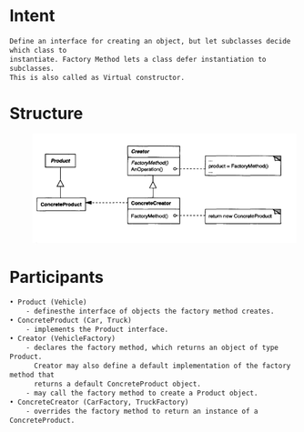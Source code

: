# Intent
    Define an interface for creating an object, but let subclasses decide which class to
    instantiate. Factory Method lets a class defer instantiation to subclasses.
    This is also called as Virtual constructor.

# Structure
<div style="padding-left: 40px;">
  <img src="image.png" alt="alt text" />
</div>

# Participants
    • Product (Vehicle)
        - definesthe interface of objects the factory method creates.
    • ConcreteProduct (Car, Truck)
        - implements the Product interface.
    • Creator (VehicleFactory)
        - declares the factory method, which returns an object of type Product.
          Creator may also define a default implementation of the factory method that
          returns a default ConcreteProduct object.
        - may call the factory method to create a Product object.
    • ConcreteCreator (CarFactory, TruckFactory)
        - overrides the factory method to return an instance of a ConcreteProduct.